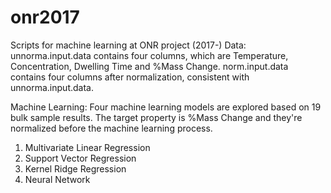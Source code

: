 # onr2017
Scripts for machine learning at ONR project (2017-)
Data:
unnorma.input.data contains four columns, which are Temperature, Concentration, Dwelling Time and %Mass Change. 
norm.input.data contains four columns after normalization, consistent with unnorma.input.data. 

Machine Learning:
Four machine learning models are explored based on 19 bulk sample results. The target property is %Mass Change and they're normalized before the machine learning process. 
1. Multivariate Linear Regression
2. Support Vector Regression
3. Kernel Ridge Regression
4. Neural Network
